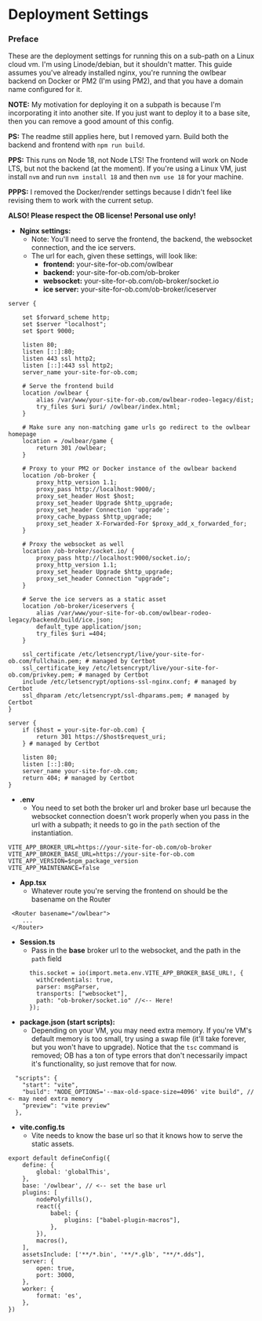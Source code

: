 # Deployment Settings
### Preface
These are the deployment settings for running this on a sub-path on a Linux cloud vm. I'm using Linode/debian, but it shouldn't matter. This guide assumes you've already installed nginx, you're running the owlbear backend on Docker or PM2 (I'm using PM2), and that you have a domain name configured for it.

**NOTE:** My motivation for deploying it on a subpath is because I'm incorporating it into another site. If you just want to deploy it to a base site, then you can remove a good amount of this config.

**PS:** The readme still applies here, but I removed yarn. Build both the backend and frontend with `npm run build`.

**PPS:** This runs on Node 18, not Node LTS! The frontend will work on Node LTS, but not the backend (at the moment). If you're using a Linux VM, just install `nvm` and run `nvm install 18` and then `nvm use 18` for your machine.

**PPPS:** I removed the Docker/render settings because I didn't feel like revising them to work with the current setup.

**ALSO! Please respect the OB license! Personal use only!**

- **Nginx settings:**
	- Note: You'll need to serve the frontend, the backend, the websocket connection, and the ice servers.
	- The url for each, given these settings, will look like:
		- **frontend:** your-site-for-ob.com/owlbear
		- **backend:** your-site-for-ob.com/ob-broker
		- **websocket:** your-site-for-ob.com/ob-broker/socket.io
		- **ice server:** your-site-for-ob.com/ob-broker/iceserver
```
server {

    set $forward_scheme http;
    set $server "localhost";
    set $port 9000;

    listen 80;
    listen [::]:80;
    listen 443 ssl http2;
    listen [::]:443 ssl http2;
    server_name your-site-for-ob.com;

	# Serve the frontend build
    location /owlbear {
        alias /var/www/your-site-for-ob.com/owlbear-rodeo-legacy/dist;
        try_files $uri $uri/ /owlbear/index.html;
    }

	# Make sure any non-matching game urls go redirect to the owlbear homepage
    location = /owlbear/game {
        return 301 /owlbear;
    }

	# Proxy to your PM2 or Docker instance of the owlbear backend
    location /ob-broker {
        proxy_http_version 1.1;
        proxy_pass http://localhost:9000/;
        proxy_set_header Host $host;
        proxy_set_header Upgrade $http_upgrade;
        proxy_set_header Connection 'upgrade';
        proxy_cache_bypass $http_upgrade;
        proxy_set_header X-Forwarded-For $proxy_add_x_forwarded_for;
    }

	# Proxy the websocket as well
    location /ob-broker/socket.io/ {
        proxy_pass http://localhost:9000/socket.io/;
        proxy_http_version 1.1;
        proxy_set_header Upgrade $http_upgrade;
        proxy_set_header Connection "upgrade";
    }

	# Serve the ice servers as a static asset
    location /ob-broker/iceservers {
        alias /var/www/your-site-for-ob.com/owlbear-rodeo-legacy/backend/build/ice.json;
        default_type application/json;
        try_files $uri =404;
    }

    ssl_certificate /etc/letsencrypt/live/your-site-for-ob.com/fullchain.pem; # managed by Certbot
    ssl_certificate_key /etc/letsencrypt/live/your-site-for-ob.com/privkey.pem; # managed by Certbot
    include /etc/letsencrypt/options-ssl-nginx.conf; # managed by Certbot
    ssl_dhparam /etc/letsencrypt/ssl-dhparams.pem; # managed by Certbot
}

server {
    if ($host = your-site-for-ob.com) {
        return 301 https://$host$request_uri;
    } # managed by Certbot

    listen 80;
    listen [::]:80;
    server_name your-site-for-ob.com;
    return 404; # managed by Certbot
}
```

- **.env**
	- You need to set both the broker url and broker base url because the websocket connection doesn't work properly when you pass in the url with a subpath; it needs to go in the  `path` section of the instantiation.
```
VITE_APP_BROKER_URL=https://your-site-for-ob.com/ob-broker
VITE_APP_BROKER_BASE_URL=https://your-site-for-ob.com
VITE_APP_VERSION=$npm_package_version
VITE_APP_MAINTENANCE=false
```

- **App.tsx**
	- Whatever route you're serving the frontend on should be the basename on the Router
```
 <Router basename="/owlbear">
	...
 </Router>
```

- **Session.ts**
	- Pass in the **base** broker url to the websocket, and the path in the `path` field
```
      this.socket = io(import.meta.env.VITE_APP_BROKER_BASE_URL!, {
        withCredentials: true,
        parser: msgParser,
        transports: ["websocket"],
        path: "ob-broker/socket.io" //<-- Here!
      });
```

- **package.json (start scripts):**
	- Depending on your VM, you may need extra memory. If you're VM's default memory is too small, try using a swap file (it'll take forever, but you won't have to upgrade). Notice that the `tsc` command is removed; OB has a ton of type errors that don't necessarily impact it's functionality, so just remove that for now.
```
  "scripts": {
    "start": "vite",
    "build": "NODE_OPTIONS='--max-old-space-size=4096' vite build", // <- may need extra memory
    "preview": "vite preview"
  },
```

- **vite.config.ts**
	- Vite needs to know the base url so that it knows how to serve the static assets.
```
export default defineConfig({
    define: {
        global: 'globalThis',
    },
    base: '/owlbear', // <-- set the base url
    plugins: [
        nodePolyfills(),
        react({
            babel: {
                plugins: ["babel-plugin-macros"],
            },
        }),
        macros(),
    ],
    assetsInclude: ['**/*.bin', '**/*.glb', "**/*.dds"],
    server: {
        open: true,
        port: 3000,
    },
    worker: {
        format: 'es',
    },
})
```
